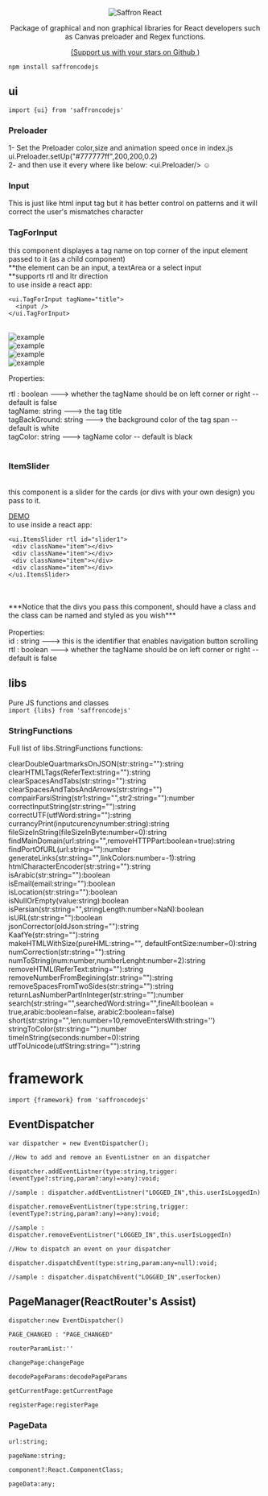 <p align="center"><img alt="Saffron React" src="https://github.com/SaffronCode/SaffronCode-React/blob/master/doc/152.png?raw=true"/></p>

<p align="center">Package of graphical and non graphical libraries for React developers such as Canvas preloader and Regex functions.</p>
<p align="center"><a href="https://github.com/SaffronCode/SaffronCodeJS/stargazers">(<bold>Support us with your stars on Github <bold>)</a></p>

`npm install saffroncodejs`

## ui
`import {ui} from 'saffroncodejs'`

### Preloader

1- Set the Preloader color,size and animation speed once in index.js ui.Preloader.setUp("#777777ff",200,200,0.2) <br/>
2- and then use it every where like below: <ui.Preloader/> ☺

### Input

This is just like html input tag but it has better control on patterns and it will correct the user's mismatches character

### TagForInput

this component displayes a tag name on top corner of the input element passed to it
(as a child component)
<br>
**the element can be an input, a textArea or a select input
<br>
**supports rtl and ltr direction
<br>
to use inside a react app:<br>
```
<ui.TagForInput tagName="title">
  <input />
</ui.TagForInput>
```
<br>

<img src="https://github.com/SaffronCode/SaffronCodeJS/blob/master/doc/englishTextArea.PNG" alt="example" />
<br>
<img src="https://github.com/SaffronCode/SaffronCodeJS/blob/master/doc/farsiTextarea.PNG" alt="example" />
<br>
<img src="https://github.com/SaffronCode/SaffronCodeJS/blob/master/doc/inputEnglsh.PNG" alt="example" />
<br>  
<img src="https://github.com/SaffronCode/SaffronCodeJS/blob/master/doc/selectFarsi.PNG" alt="example" />
<br>

Properties:

rtl : boolean ---> whether the tagName should be on left corner or right -- default is false
<br>
tagName: string ---> the tag title 
<br>
tagBackGround: string ---> the background color of the tag span -- default is white
<br>
tagColor: string ---> tagName color -- default is black
<br>
<br>
### ItemSlider
<br>
this component is a slider for the cards (or divs with your own design) you pass to it.
<br>

[DEMO](https://codesandbox.io/s/saffron-slider-5tyce?file=/src/App.js:130-679)
<br>
to use inside a react app:<br>
```
<ui.ItemsSlider rtl id="slider1">
 <div className="item"></div>
 <div className="item"></div>
 <div className="item"></div>
 <div className="item"></div>
</ui.ItemsSlider>
```
<br>


<br>
***Notice that the divs you pass this component, should have a class and the class can be named and styled as you wish***
<br>
<br>
Properties:
<br>
id : string ---> this is the identifier that enables navigation button scrolling
<br>
rtl : boolean ---> whether the tagName should be on left corner or right -- default is false
<br>

## libs
Pure JS functions and classes<br/>
`import {libs} from 'saffroncodejs'`

### StringFunctions

Full list of libs.StringFunctions functions:

clearDoubleQuartmarksOnJSON(str:string=""):string<br>
clearHTMLTags(ReferText:string=""):string<br>
clearSpacesAndTabs(str:string=""):string<br>
clearSpacesAndTabsAndArrows(str:string="")<br>
compairFarsiString(str1:string="",str2:string=""):number<br>
correctInputString(str:string=""):string<br>
correctUTF(utfWord:string=""):string<br>
currancyPrint(inputcurencynumber:string):string<br>
fileSizeInString(fileSizeInByte:number=0):string<br>
findMainDomain(url:string="",removeHTTPPart:boolean=true):string<br>
findPortOfURL(url:string=""):number<br>
generateLinks(str:string="",linkColors:number=-1):string<br>
htmlCharacterEncoder(str:string=""):string<br>
isArabic(str:string=""):boolean<br>
isEmail(email:string=""):boolean<br>
isLocation(str:string=""):boolean<br>
isNullOrEmpty(value:string):boolean<br>
isPersian(str:string="",stringLength:number=NaN):boolean<br>
isURL(str:string=""):boolean<br>
jsonCorrector(oldJson:string=""):string<br>
KaafYe(str:string=""):string<br>
makeHTMLWithSize(pureHML:string="", defaultFontSize:number=0):string<br>
numCorrection(str:string=""):string<br>
numToString(num:number,numberLenght:number=2):string<br>
removeHTML(ReferText:string=""):string<br>
removeNumberFromBegining(str:string=""):string<br>
removeSpacesFromTwoSides(str:string=""):string<br>
returnLasNumberPartInInteger(str:string=""):number<br>
search(str:string="",searchedWord:string="",fineAll:boolean = true,arabic:boolean=false, arabic2:boolean=false)<br>
short(str:string="",len:number=10,removeEntersWith:string='')<br>
stringToColor(str:string=""):number<br>
timeInString(seconds:number=0):string<br>
utfToUnicode(utfString:string=""):string<br>

	
# framework
`import {framework} from 'saffroncodejs'`

## EventDispatcher

	var dispatcher = new EventDispatcher();

	//How to add and remove an EventListner on an dispatcher

	dispatcher.addEventListner(type:string,trigger:(eventType?:string,param?:any)=>any):void;

	//sample : dispatcher.addEventListner("LOGGED_IN",this.userIsLoggedIn)

	dispatcher.removeEventListner(type:string,trigger:(eventType?:string,param?:any)=>any):void;

	//sample : dispatcher.removeEventListner("LOGGED_IN",this.userIsLoggedIn)

	//How to dispatch an event on your dispatcher

	dispatcher.dispatchEvent(type:string,param:any=null):void;

	//sample : dispatcher.dispatchEvent("LOGGED_IN",userTocken)


## PageManager(ReactRouter's Assist)

    dispatcher:new EventDispatcher()
    
    PAGE_CHANGED : "PAGE_CHANGED"
    
    routerParamList:''
    
    changePage:changePage
    
    decodePageParams:decodePageParams
    
    getCurrentPage:getCurrentPage
    
    registerPage:registerPage

### PageData
    url:string;

    pageName:string;
    
    component?:React.ComponentClass;
    
    pageData:any;



